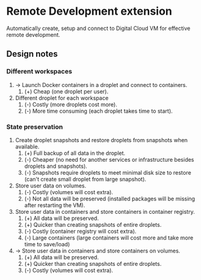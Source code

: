 # Remote Development extension

Automatically create, setup and connect to Digital Cloud VM for effective remote development.

## Design notes

### Different workspaces

1. -> Launch Docker containers in a droplet and connect to containers.
   1. (+) Cheap (one droplet per user).
2. Different droplet for each workspace
   1. (-) Costly (more droplets cost more).
   2. (-) More time consuming (each droplet takes time to start).

### State preservation

1. Create droplet snapshots and restore droplets from snapshots when available.
   1. (+) Full backup of all data in the droplet.
   2. (-) Cheaper (no need for another services or infrastructure besides droplets and snapshots).
   3. (-) Snapshots require droplets to meet minimal disk size to restore (can't create small droplet from large snapshot).
2. Store user data on volumes.
   1. (-) Costly (volumes will cost extra).
   2. (-) Not all data will be preserved (installed packages will be missing after restarting the VM).
3. Store user data in containers and store containers in container registry.
   1. (+) All data will be preserved.
   2. (+) Quicker than creating snapshots of entire droplets.
   3. (-) Costly (container registry will cost extra).
   4. (-) Large containers (large containers will cost more and take more time to save/load)
4. -> Store user data in containers and store containers on volumes.
   1. (+) All data will be preserved.
   2. (+) Quicker than creating snapshots of entire droplets.
   3. (-) Costly (volumes will cost extra).
